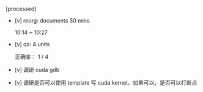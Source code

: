[processed]

* [v] reorg: documents 30 mins

    10:14 ~ 10:27

* [v] qa: 4 units

    正确率： 1 / 4

* [v] 调研 cuda gdb

* [v] 调研是否可以使用 template 写 cuda kernel。如果可以，是否可以打断点

